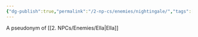 ```yaml
---
{"dg-publish":true,"permalink":"/2-np-cs/enemies/nightingale/","tags":["Enemies"]}
---
```



A pseudonym of [[2. NPCs/Enemies/Ella\|Ella]]  